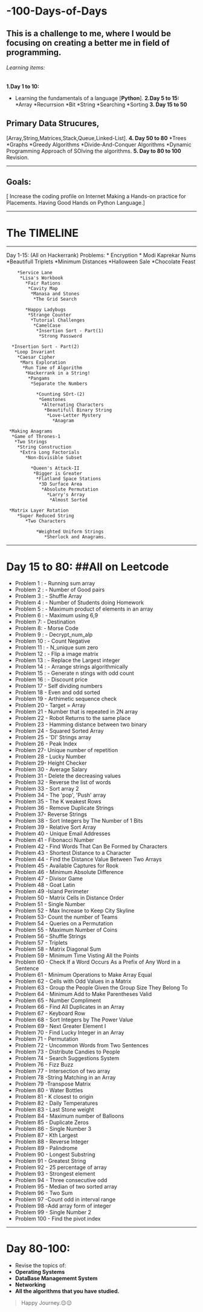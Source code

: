 # -100-Days-of-Days
## This is a challenge to me, where I would be focusing on creating a better me in field of programming.

###### Learning items: 
**1.Day 1 to 10:**
- Learning the fundamentals of a language [**Python**].
**2.Day 5 to 15:**
*Array
  *Recurrsion
   *Bit
    *String
     *Searching 
       *Sorting
**3. Day 15 to 50**
## Primary Data Strucures,
[Array,String,Matrices,Stack,Queue,Linked-List].
**4. Day 50 to 80**
*Trees
 *Graphs
   *Greedy Algorithms
     *Divide-And-Conquer Algorithms
      *Dynamic Programming Approach of SOlving the algorithms.
**5. Day to 80 to 100**
Revision.
________________________________________________________________________________________________________________________________________________________________________________
## Goals:
[ Increase the coding profile on Internet
 Making a Hands-on practice for Placements.
 Having Good Hands on Python Language.]
______________________________________________________________________________________________________________________________________________________________________________
# The TIMELINE
______________
Day 1-15: (All on Hackerrank)
Problems: * Encryption
           * Modi Kaprekar Nums
             *Beautifull Triplets
              *Minimum Distances
                *Halloween Sale
                  *Chocolate Feast
        
        *Service Lane
         *Lisa's Workbook
           *Fair Rations
            *Cavity Map
             *Manasa and Stones
              *The Grid Search
           
           *Happy Ladybugs
            *Strange Counter
             *Tutorial Challenges
              *CamelCase
               *Insertion Sort - Part(1)
                *Strong Password
      
      *Insertion Sort - Part(2)
       *Loop Invariant
        *Caesar Cipher
         *Mars Exploration
          *Run Time of Algorithm
           *Hackerrank in a String!
            *Pangams 
             *Separate the Numbers
               
               *Counting SOrt-(2)
                *Gemstones
                 *Alternating Characters
                  *Beautifull Binary String
                   *Love-Letter Mystery
                     *Anagram
     
     *Making Anagrams
      *Game of Thrones-1
       *Two Strings
        *String Construction
         *Extra Long Factorials
           *Non-Divisible Subset
             
             *Queen's Attack-II
              *Bigger is Greater
               *Flatland Space Stations
                *3D Surface Area
                 *Absolute Permutation
                   *Larry's Array
                    *Almost Sorted
     
     *Matrix Layer Rotation
        *Super Reduced String
           *Two Characters
            
               *Weighted Uniform Strings
                  *Sherlock and Anagrams.
__________________________________________________________________________________
# Day 15 to 80: ##All on Leetcode
* Problem 1 : - Running sum array
* Problem 2 : - Number of Good pairs
* Problem 3 : - Shuffle Array
* Problem 4 : - Number of Students doing Homework
* Problem 5 : - Maximum product of elements in an array
* Problem 6 : - Maximum using 6,9
* Problem 7: - Destination
* Problem 8: - Morse Code
* Problem 9 : - Decrypt_num_alp
* Problem 10 : - Count Negative
* Problem 11 : - N_unique sum zero
* Problem 12 : - Flip a image matrix
* Problem 13 : - Replace the Largest integer
* Problem 14 : - Arrange strings algorithmically
* Problem 15 : - Generate n stings with odd count
* Problem 16 : - Discount price
* Problem 17 - Self dividing numbers
* Problem 18 - Even and odd sorted
* Problem 19 - Arthimetic sequence check
* Problem 20 - Target = Array
* Problem 21 - Number that is repeated in 2N array
* Problem 22 - Robot Returns to the same place
* Problem 23 - Hamming distance between two binary
* Problem 24 - Squared Sorted Array
* Problem 25 - 'DI' Strings array
* Problem 26 - Peak Index
* Problem 27- Unique number of repetition
* Problem 28 - Lucky Number
* Problem 29- Height Checker
* Problem 30 - Average Salary
* Problem 31 - Delete the decreasing values
* Problem 32 - Reverse the list of words
* Problem 33 - Sort array 2
* Problem 34 - The 'pop', 'Push' array
* Problem 35 - The K weakest Rows
* Problem 36 - Remove Duplicate Strings
* Problem 37- Reverse Strings
* Problem 38 - Sort Integers by The Number of 1 Bits
*  Problem 39 - Relative Sort Array
* Problem 40 - Unique Email Addresses
* Problem 41 - Fibonacci Number
* Problem 42 - Find Words That Can Be Formed by Characters
* Problem 43 - Shortest Distance to a Character
* Problem 44 - Find the Distance Value Between Two Arrays
* Problem 45 - Available Captures for Rook
* Problem 46 - Minimum Absolute Difference
* Problem 47 - Divisor Game
* Problem 48 - Goat Latin
* Problem 49 -Island Perimeter
* Problem 50 - Matrix Cells in Distance Order
* Problem 51 - Single Number
* Problem 52 - Max Increase to Keep City Skyline
* Problem 53- Count the number of Teams
* Problem 54 - Queries on a Permutation
* Problem 55 - Maximum Number of Coins
* Problem 56 - Shuffle Strings
* Problem 57 - Triplets
* Problem 58 - Matrix Diagonal Sum
* Problem 59 - Minimum Time Visting All the Points
* Problem 60 - Check If a Word Occurs As a Prefix of Any Word in a Sentence
* Problem 61 - Minimum Operations to Make Array Equal
* Problem 62 - Cells with Odd Values in a Matrix
* Problem 63 - Group the People Given the Group Size They Belong To
* Problem 64 - Minimum Add to Make Parentheses Valid
* Problem 65 - Number Compliment
* Problem 66 - Find All Duplicates in an Array
* Problem 67 - Keyboard Row
* Problem 68 - Sort Integers by The Power Value
* Problem 69 - Next Greater Element I
* Problem 70 - Find Lucky Integer in an Array
* Problem 71 - Permutation
* Problem 72 - Uncommon Words from Two Sentences
* Problem 73 - Distribute Candies to People
* Problem 74 - Search Suggestions System
*  Problem 76 - Fizz Buzz
* Problem 77 - Intersection of two array
* Problem 78 -String Matching in an Array
* Problem 79 -Transpose Matrix
* Problem 80 - Water Bottles
* Problem 81 - K closest to origin
* Problem 82 - Daily Temperatures
* Problem 83 - Last Stone weight
* Problem 84 - Maximum number of Balloons
* Problem 85 - Duplicate Zeros
* Problem 86 - Single Number 3
* Problem 87 - Kth Largest
* Problem 88 - Reverse Integer
* Problem 89 - Palindrome
* Problem 90 - Longest Substring
*  Problem 91 - Greatest String
* Problem 92 - 25 percentage of array
* Problem 93 - Strongest element
* Problem 94 - Three consecutive odd
* Problem 95 - Median of two sorted array
* Problem 96 - Two Sum
* Problem 97 -Count odd in interval range
* Problem 98 -Add array form of integer
* Problem 99 - Single Number 2
* Problem 100 - Find the pivot index


____________________________________________________________________________________________________________________________________________________________________________________________________________________________________________________________________________________________________________________________________________________________
# Day 80-100:
* Revise the topics of:
* **Operating Systems**
* **DataBase Managememt System**
* **Networking**
* **All the algorithms that you have studied.**


> Happy Journey.😌😌
          

